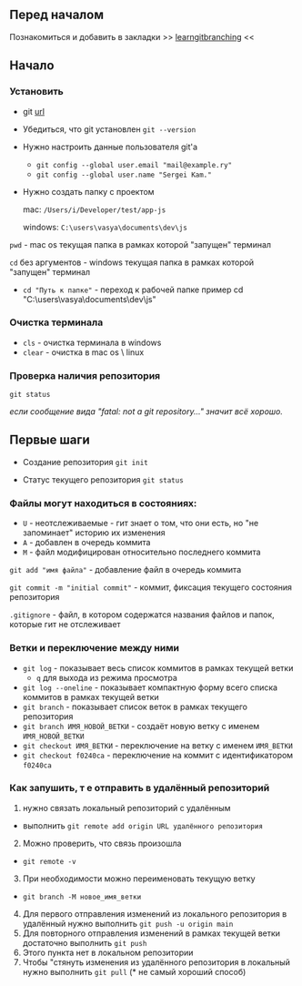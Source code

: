 ## Перед началом
Познакомиться и добавить в закладки >> [learngitbranching](https://learngitbranching.js.org/?locale=ru_RU) <<
## Начало

### Установить
- git [url](https://git-scm.com/book/en/v2/Getting-Started-Installing-Git)
- Убедиться, что git установлен
  `git --version`
- Нужно настроить данные пользователя git'а
  - `git config --global user.email "mail@example.ry"`
  - `git config --global user.name "Sergei Kam."`

- Нужно создать папку с проектом

  mac: `/Users/i/Developer/test/app-js`

  windows: `C:\users\vasya\documents\dev\js`

`pwd` - mac os текущая папка в рамках которой "запущен" терминал

`cd` без аргументов - windows текущая папка в рамках которой "запущен" терминал

- `cd "Путь к папке"` - переход к рабочей папке
  пример cd "C:\users\vasya\documents\dev\js"

### Очистка терминала
- `cls` - очистка терминала в windows
- `clear` - очистка в mac os \ linux

### Проверка наличия репозитория
`git status`

*если сообщение вида "fatal: not a git repository..." значит всё хорошо.*

## Первые шаги

- Создание репозитория `git init`

- Статус текущего репозитория `git status`

### Файлы могут находиться в состояниях:
  - `U` -  неотслеживаемые - гит знает о том, что они есть, но "не запоминает" историю их изменения
  - `A` - добавлен в очередь коммита
  - `M` - файл модифицирован относительно последнего коммита

`git add "имя файла"` - добавление файл в очередь коммита

`git commit -m "initial commit"` - коммит, фиксация текущего состояния репозитория

`.gitignore` - файл, в котором содержатся названия файлов и папок, которые гит не отслеживает

### Ветки и переключение между ними
- `git log` - показывает весь список коммитов в рамках текущей ветки
  - `q` для выхода из режима просмотра
- `git log --oneline` - показывает компактную форму всего списка коммитов в рамках текущей ветки
- `git branch` - показывает список веток в рамках текущего репозитория
- `git branch ИМЯ_НОВОЙ_ВЕТКИ` - создаёт новую ветку с именем `ИМЯ_НОВОЙ_ВЕТКИ`
- `git checkout ИМЯ_ВЕТКИ` - переключение на ветку с именем `ИМЯ_ВЕТКИ`
- `git checkout f0240ca` - переключение на коммит с идентификатором `f0240ca`

### Как запушить, т е отправить в удалённый репозиторий
1. нужно связать локальный репозиторий с удалённым
  - выполнить `git remote add origin URL удалённого репозитория`
2. Можно проверить, что связь произошла
  - `git remote -v`
3. При необходимости можно переименовать текущую ветку
  - `git branch -M новое_имя_ветки`
4. Для первого отправления изменений из локального репозитория в удалённый нужно выполнить `git push -u origin main`
5. Для повторного отправления изменений в рамках текущей ветки достаточно выполнить `git push`
6. Этого пункта нет в локальном репозитории
7. Чтобы "стянуть изменения из удалённого репозитория в локальный нужно выполнить `git pull` (* не самый хороший способ)

